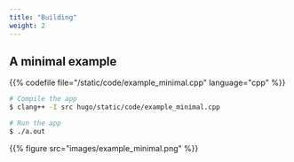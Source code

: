 ```yaml
---
title: "Building"
weight: 2
---
```



## A minimal example


{{% codefile file="/static/code/example_minimal.cpp" language="cpp" %}}


```bash
# Compile the app
$ clang++ -I src hugo/static/code/example_minimal.cpp

# Run the app
$ ./a.out
```

{{% figure
    src="images/example_minimal.png"
%}}
